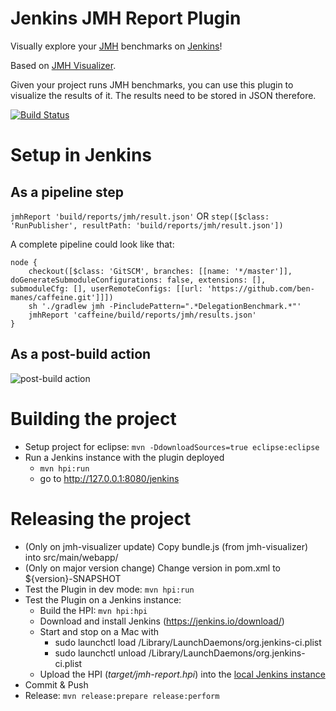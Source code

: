 # Jenkins JMH Report Plugin

Visually explore your [JMH](http://openjdk.java.net/projects/code-tools/jmh/) benchmarks on [Jenkins](https://jenkins.io/)!

Based on [JMH Visualizer](http://jmh.morethan.io). 

Given your project runs JMH benchmarks, you can use this plugin to visualize the results of it. 
The results need to be stored in JSON therefore.

[![Build Status](https://ci.jenkins.io/buildStatus/icon?job=Plugins/jmh-report-plugin/master)](https://ci.jenkins.io/job/Plugins/job/jmh-report-plugin/job/master/)

# Setup in Jenkins

## As a pipeline step

```jmhReport 'build/reports/jmh/result.json'```
OR
```step([$class: 'RunPublisher', resultPath: 'build/reports/jmh/result.json'])```

A complete pipeline could look like that:
```
node {
    checkout([$class: 'GitSCM', branches: [[name: '*/master']], doGenerateSubmoduleConfigurations: false, extensions: [], submoduleCfg: [], userRemoteConfigs: [[url: 'https://github.com/ben-manes/caffeine.git']]])
    sh './gradlew jmh -PincludePattern=".*DelegationBenchmark.*"'
    jmhReport 'caffeine/build/reports/jmh/results.json'
}
```

## As a post-build action

![post-build action](https://wiki.jenkins.io/download/attachments/133956211/jmh-report-configuration.png?version=1&modificationDate=1501507215532&api=v2)

# Building the project

- Setup project for eclipse: ```mvn -DdownloadSources=true eclipse:eclipse ```
- Run a Jenkins instance with the plugin deployed
  - ```mvn hpi:run```
  - go to http://127.0.0.1:8080/jenkins
  

# Releasing the project

- (Only on jmh-visualizer update) Copy bundle.js (from jmh-visualizer) into src/main/webapp/
- (Only on major version change) Change version in pom.xml to ${version}-SNAPSHOT 
- Test the Plugin in dev mode: ```mvn hpi:run```
- Test the Plugin on a Jenkins instance:
  - Build the HPI: ```mvn hpi:hpi```
  - Download and install Jenkins (https://jenkins.io/download/)
  - Start and stop on a Mac with 
    - sudo launchctl load /Library/LaunchDaemons/org.jenkins-ci.plist
    - sudo launchctl unload /Library/LaunchDaemons/org.jenkins-ci.plist
  - Upload the HPI (*target/jmh-report.hpi*) into the [local Jenkins instance](http://localhost:8080/)  
- Commit & Push
- Release: ```mvn release:prepare release:perform```
